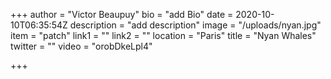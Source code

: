+++
author = "Victor Beaupuy"
bio = "add Bio"
date = 2020-10-10T06:35:54Z
description = "add description"
image = "/uploads/nyan.jpg"
item = "patch"
link1 = ""
link2 = ""
location = "Paris"
title = "Nyan Whales"
twitter = ""
video = "orobDkeLpl4"

+++

